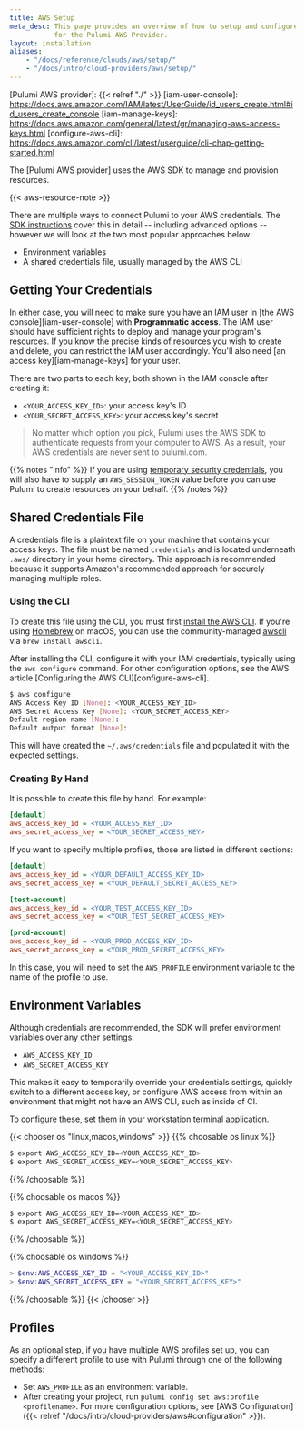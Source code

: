 ```yaml
---
title: AWS Setup
meta_desc: This page provides an overview of how to setup and configure credentials
           for the Pulumi AWS Provider.
layout: installation
aliases:
    - "/docs/reference/clouds/aws/setup/"
    - "/docs/intro/cloud-providers/aws/setup/"
---
```


<!-- markdownlint-disable url -->
[Pulumi AWS provider]: {{< relref "./" >}}
[iam-user-console]: https://docs.aws.amazon.com/IAM/latest/UserGuide/id_users_create.html#id_users_create_console
[iam-manage-keys]: https://docs.aws.amazon.com/general/latest/gr/managing-aws-access-keys.html
[configure-aws-cli]: https://docs.aws.amazon.com/cli/latest/userguide/cli-chap-getting-started.html
<!-- markdownlint-enable url -->

The [Pulumi AWS provider] uses the AWS SDK to manage and provision resources.

{{< aws-resource-note >}}

There are multiple ways to connect Pulumi to your AWS credentials.  The
[SDK instructions](https://docs.aws.amazon.com/sdk-for-go/v1/developer-guide/configuring-sdk.html) cover this in
detail -- including advanced options -- however we will look at the two most popular approaches below:

* Environment variables
* A shared credentials file, usually managed by the AWS CLI

## Getting Your Credentials

In either case, you will need to make sure you have an IAM user in [the AWS console][iam-user-console] with
**Programmatic access**.  The IAM user should have sufficient rights to deploy and manage your program's resources.  If
you know the precise kinds of resources you wish to create and delete, you can restrict the IAM user accordingly.
You'll also need [an access key][iam-manage-keys] for your user.

There are two parts to each key, both shown in the IAM console after creating it:

* `<YOUR_ACCESS_KEY_ID>`: your access key's ID
* `<YOUR_SECRET_ACCESS_KEY>`: your access key's secret

> No matter which option you pick, Pulumi uses the AWS SDK to authenticate requests from your computer to AWS.
> As a result, your AWS credentials are never sent to pulumi.com.

{{% notes "info" %}}
If you are using [temporary security credentials](https://docs.aws.amazon.com/IAM/latest/UserGuide/id_credentials_temp_use-resources.html), you will also have to supply an `AWS_SESSION_TOKEN` value before you can use Pulumi to create resources on your behalf.
{{% /notes %}}

## Shared Credentials File

A credentials file is a plaintext file on your machine that contains your access keys. The file must be named
`credentials` and is located underneath `.aws/` directory in your home directory.  This approach is
recommended because it supports Amazon's recommended approach for securely managing multiple roles.

### Using the CLI

To create this file using the CLI, you must first
[install the AWS CLI](https://docs.aws.amazon.com/cli/latest/userguide/installing.html).  If you're using
[Homebrew](https://brew.sh/) on macOS, you can use the community-managed
[awscli](http://formulae.brew.sh/formula/awscli) via `brew install awscli`.

After installing the CLI, configure it with your IAM credentials, typically using the `aws configure` command.  For
other configuration options, see the AWS article [Configuring the AWS CLI][configure-aws-cli].

```bash
$ aws configure
AWS Access Key ID [None]: <YOUR_ACCESS_KEY_ID>
AWS Secret Access Key [None]: <YOUR_SECRET_ACCESS_KEY>
Default region name [None]:
Default output format [None]:
```

This will have created the `~/.aws/credentials` file and populated it with the expected settings.

### Creating By Hand

It is possible to create this file by hand.  For example:

```ini
[default]
aws_access_key_id = <YOUR_ACCESS_KEY_ID>
aws_secret_access_key = <YOUR_SECRET_ACCESS_KEY>
```

If you want to specify multiple profiles, those are listed in different sections:

```ini
[default]
aws_access_key_id = <YOUR_DEFAULT_ACCESS_KEY_ID>
aws_secret_access_key = <YOUR_DEFAULT_SECRET_ACCESS_KEY>

[test-account]
aws_access_key_id = <YOUR_TEST_ACCESS_KEY_ID>
aws_secret_access_key = <YOUR_TEST_SECRET_ACCESS_KEY>

[prod-account]
aws_access_key_id = <YOUR_PROD_ACCESS_KEY_ID>
aws_secret_access_key = <YOUR_PROD_SECRET_ACCESS_KEY>
```

In this case, you will need to set the `AWS_PROFILE` environment variable to the name of the profile to use.

## Environment Variables

Although credentials are recommended, the SDK will prefer environment variables over any other settings:

* `AWS_ACCESS_KEY_ID`
* `AWS_SECRET_ACCESS_KEY`

This makes it easy to temporarily override your credentials settings, quickly switch to a different access key,
or configure AWS access from within an environment that might not have an AWS CLI, such as inside of CI.

To configure these, set them in your workstation terminal application.

{{< chooser os "linux,macos,windows" >}}
{{% choosable os linux %}}

```bash
$ export AWS_ACCESS_KEY_ID=<YOUR_ACCESS_KEY_ID>
$ export AWS_SECRET_ACCESS_KEY=<YOUR_SECRET_ACCESS_KEY>
```

{{% /choosable %}}

{{% choosable os macos %}}

```bash
$ export AWS_ACCESS_KEY_ID=<YOUR_ACCESS_KEY_ID>
$ export AWS_SECRET_ACCESS_KEY=<YOUR_SECRET_ACCESS_KEY>
```

{{% /choosable %}}

{{% choosable os windows %}}

```powershell
> $env:AWS_ACCESS_KEY_ID = "<YOUR_ACCESS_KEY_ID>"
> $env:AWS_SECRET_ACCESS_KEY = "<YOUR_SECRET_ACCESS_KEY>"
```

{{% /choosable %}}
{{< /chooser >}}

## Profiles

As an optional step, if you have multiple AWS profiles set up, you can specify a different profile to use with Pulumi through one of the following methods:

* Set `AWS_PROFILE` as an environment variable.
* After creating your project, run `pulumi config set aws:profile <profilename>`. For more configuration options, see [AWS Configuration]({{< relref "/docs/intro/cloud-providers/aws#configuration" >}}).
